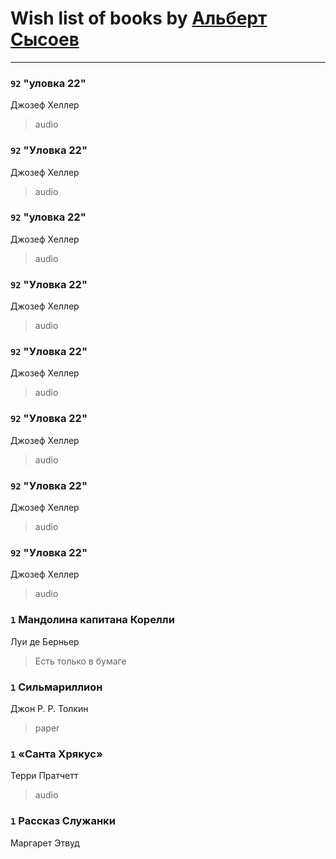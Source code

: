 # Wish list of books by [Альберт Сысоев](http://vk.com/id47446642)
---

### `92` "уловка 22"
Джозеф Хеллер
> audio

### `92` "Уловка 22"
Джозеф Хеллер
> audio

### `92` "уловка 22"
Джозеф Хеллер
> audio

### `92` "Уловка 22"
Джозеф Хеллер
> audio

### `92` "Уловка 22"
Джозеф Хеллер
> audio

### `92` "Уловка 22"
Джозеф Хеллер
> audio

### `92` "Уловка 22"
Джозеф Хеллер
> audio

### `92` "Уловка 22"
Джозеф Хеллер
> audio

### `1` Мандолина капитана Корелли
Луи де Берньер
> Есть только в бумаге

### `1` Сильмариллион
Джон Р. Р. Толкин
> paper

### `1` «Санта Хрякус»
Терри Пратчетт
> audio

### `1` Рассказ Служанки
Маргарет Этвуд

